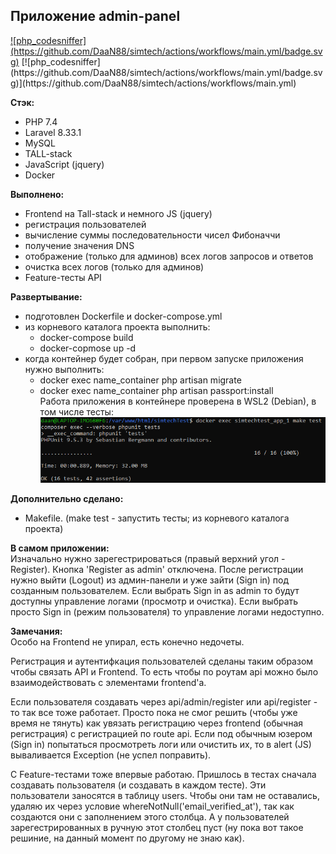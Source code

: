 <h2>Приложение admin-panel</h2>  
<a href="https://github.com/DaaN88/simtech/actions/workflows/main.yml">![php_сodesniffer](https://github.com/DaaN88/simtech/actions/workflows/main.yml/badge.svg)</a>
[![php_сodesniffer](https://github.com/DaaN88/simtech/actions/workflows/main.yml/badge.svg)](https://github.com/DaaN88/simtech/actions/workflows/main.yml)

<b>Стэк:</b>  
 - PHP 7.4
 - Laravel 8.33.1
 - MySQL
 - TALL-stack
 - JavaScript (jquery)
 - Docker

<b>Выполнено:</b>
- Frontend на Tall-stack и немного JS (jquery)
- регистрация пользователей
- вычисление суммы последовательности чисел Фибоначчи
- получение значения DNS
- отображение (только для админов) всех логов запросов и ответов
- очистка всех логов (только для админов)
- Feature-тесты API

<b>Развертывание:</b>
- подготовлен Dockerfile и docker-compose.yml
- из корневого каталога проекта выполнить:
    - docker-compose build  
    - docker-copmose up -d  
- когда контейнер будет собран, при первом запуске приложения нужно выполнить:
    - docker exec name_container php artisan migrate  
    - docker exec name_container php artisan passport:install  
      Работа приложения в контейнере проверена в WSL2 (Debian), в том числе тесты:  
      ![img.png](img.png)
      
<b>Дополнительно сделано: </b>
 - Makefile. (make test - запустить тесты; из корневого каталога проекта)

<b>В самом приложении:</b>  
Изначально нужно зарегестрироваться (правый верхний угол - Register).
Кнопка 'Register as admin' отключена.
После регистрации нужно выйти (Logout) из админ-панели и уже зайти (Sign in) под созданным пользователем.
Если выбрать Sign in as admin то будут доступны управление логами (просмотр и очистка).
Если выбрать просто Sign in (режим пользователя) то управление логами недоступно.

<b>Замечания:</b>  
Особо на Frontend не упирал, есть конечно недочеты.  

Регистрация и аутентифкация пользователей сделаны таким образом чтобы связать API и Frontend. То есть чтобы по роутам api можно было
взаимодействовать с элементами frontend'а.  

Если пользователя создавать через api/admin/register или api/register - то так все тоже работает. Просто пока не смог решить (чтобы уже время
не тянуть) как увязать регистрацию через frontend (обычная регистрация) с регистрацией по route api.
Если под обычным юзером (Sign in) попытаться просмотреть логи или очистить их, то в alert (JS) вываливается Exception (не успел поправить).  

С Feature-тестами тоже впервые работаю. Пришлось в тестах сначала создавать пользователя (и создавать в каждом тесте). Эти пользователи
заносятся в таблицу users. Чтобы они там не оставались, удаляю их через условие whereNotNull('email_verified_at'), так как создаются они с заполнением этого столбца.
А у пользователей зарегестрированных в ручную этот столбец пуст (ну пока вот такое решиние, на данный момент по другому не знаю как).
